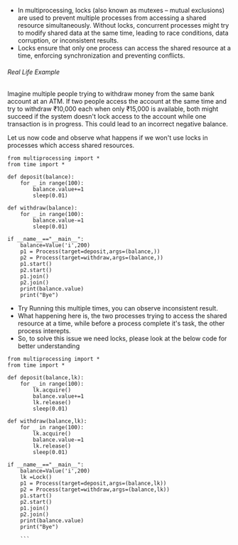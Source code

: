 * In multiprocessing, locks (also known as mutexes – mutual exclusions) are used to prevent multiple processes from accessing a shared resource simultaneously. Without locks, concurrent processes might try to modify shared data at the same time, leading to race conditions, data corruption, or inconsistent results.
* Locks ensure that only one process can access the shared resource at a time, enforcing synchronization and preventing conflicts.

###### Real Life Example
Imagine multiple people trying to withdraw money from the same bank account at an ATM. If two people access the account at the same time and try to withdraw ₹10,000 each when only ₹15,000 is available, both might succeed if the system doesn't lock access to the account while one transaction is in progress. This could lead to an incorrect negative balance.

Let us now code and observe what happens if we won't use locks in processes which access shared resources.
```
from multiprocessing import *
from time import *

def deposit(balance):
    for _ in range(100):
        balance.value+=1
        sleep(0.01)

def withdraw(balance):
    for _ in range(100):
        balance.value-=1
        sleep(0.01)

if __name__=="__main__":
    balance=Value('i',200)
    p1 = Process(target=deposit,args=(balance,))
    p2 = Process(target=withdraw,args=(balance,))
    p1.start()
    p2.start()
    p1.join()
    p2.join()
    print(balance.value)
    print("Bye")
```
* Try Running this multiple times, you can observe inconsistent result.
* What happening here is, the two processes trying to access the shared resource at a time, while before a process complete it's task, the other process interepts.
* So, to solve this issue we need locks, please look at the below code for better understanding

```
from multiprocessing import *
from time import *

def deposit(balance,lk):
    for _ in range(100):
        lk.acquire()
        balance.value+=1
        lk.release()
        sleep(0.01)

def withdraw(balance,lk):
    for _ in range(100):
        lk.acquire()
        balance.value-=1
        lk.release()
        sleep(0.01)

if __name__=="__main__":
    balance=Value('i',200)
    lk =Lock()
    p1 = Process(target=deposit,args=(balance,lk))
    p2 = Process(target=withdraw,args=(balance,lk))
    p1.start()
    p2.start()
    p1.join()
    p2.join()
    print(balance.value)
    print("Bye")

    ```
